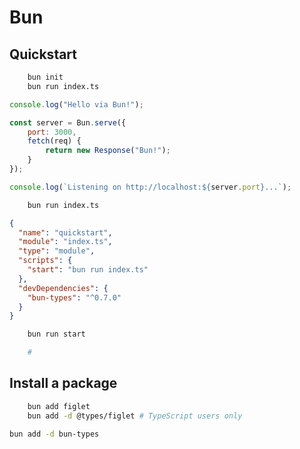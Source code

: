 # Bun

## Quickstart

```bash
    bun init
    bun run index.ts
```

```js
console.log("Hello via Bun!");

const server = Bun.serve({
    port: 3000,
    fetch(req) {
        return new Response("Bun!");
    }
});

console.log(`Listening on http://localhost:${server.port}...`);
```

```bash
    bun run index.ts
```

```json
{
  "name": "quickstart",
  "module": "index.ts",
  "type": "module",
  "scripts": {
    "start": "bun run index.ts"
  },
  "devDependencies": {
    "bun-types": "^0.7.0"
  }
}
```

```bash
    bun run start

    # 
```

## Install a package

```bash
    bun add figlet
    bun add -d @types/figlet # TypeScript users only
```

```bash
bun add -d bun-types 
```